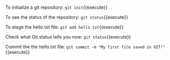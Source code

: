 To initialize a git repository:
`git init`{{execute}}

To see the status of the repository:
`git status`{{execute}}

To stage the hello.txt file:
`git add hello.txt`{{execute}}

Check what Git status tells you now:
`git status`{{execute}}

Commit the the hello.txt file:
`git commit -m "My first file saved in GIT!"`{{execute}}